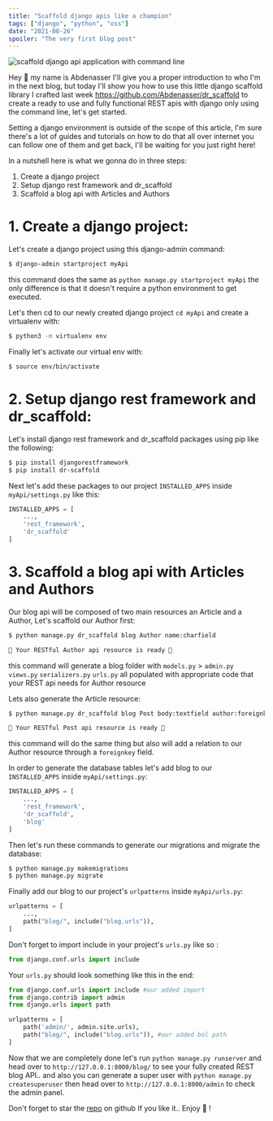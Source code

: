 ```yaml
---
title: "Scaffold django apis like a champion"
tags: ["django", "python", "oss"]
date: "2021-08-26"
spoiler: "The very first blog post"
---
```


![scaffold django api application with command line](https://dev-to-uploads.s3.amazonaws.com/uploads/articles/t88g4mrqfzla778jc6cr.png)

Hey 👋 my name is Abdenasser I'll give you a proper introduction to who I'm in the next blog, but today I'll show you how to use this little django scaffold library I crafted last week https://github.com/Abdenasser/dr_scaffold to create a ready to use and fully functional REST apis with django only using the command line, let's get started.

Setting a django environment is outside of the scope of this article, I'm sure there's a lot of guides and tutorials on how to do that all over internet you can follow one of them and get back, I'll be waiting for you just right here!

In a nutshell here is what we gonna do in three steps:

1. Create a django project
2. Setup django rest framework and dr_scaffold
3. Scaffold a blog api with Articles and Authors

# 1. Create a django project:

Let's create a django project using this django-admin command:

```bash
$ django-admin startproject myApi
```

this command does the same as `python manage.py startproject myApi` the only difference is that it doesn't require a python environment to get executed.

Let's then cd to our newly created django project `cd myApi` and create a virtualenv with:

```bash
$ python3 -m virtualenv env
```

Finally let's activate our virtual env with:

```bash
$ source env/bin/activate
```

# 2. Setup django rest framework and dr_scaffold:

Let's install django rest framework and dr_scaffold packages using pip like the following:

```bash
$ pip install djangorestframework
$ pip install dr-scaffold
```

Next let's add these packages to our project `INSTALLED_APPS` inside `myApi/settings.py` like this:

```python
INSTALLED_APPS = [
    ...,
    'rest_framework',
    'dr_scaffold'
]
```

# 3. Scaffold a blog api with Articles and Authors

Our blog api will be composed of two main resources an Article and a Author, Let's scaffold our Author first:

```bash
$ python manage.py dr_scaffold blog Author name:charfield

🎉 Your RESTful Author api resource is ready 🎉
```

this command will generate a blog folder with `models.py` > `admin.py` `views.py` `serializers.py` `urls.py` all populated with appropriate code that your REST api needs for Author resource

Lets also generate the Article resource:

```bash
$ python manage.py dr_scaffold blog Post body:textfield author:foreignkey:Author

🎉 Your RESTful Post api resource is ready 🎉
```

this command will do the same thing but also will add a relation to our Author resource through a `foreignkey` field.

In order to generate the database tables let's add blog to our `INSTALLED_APPS` inside `myApi/settings.py`:

```python
INSTALLED_APPS = [
    ...,
    'rest_framework',
    'dr_scaffold',
    'blog'
]
```

Then let's run these commands to generate our migrations and migrate the database:

```bash
$ python manage.py makemigrations
$ python manage.py migrate
```

Finally add our blog to our project's `urlpatterns` inside `myApi/urls.py`:

```python
urlpatterns = [
    ...,
    path("blog/", include("blog.urls")),
]
```

Don't forget to import include in your project's `urls.py` like so :

```python
from django.conf.urls import include
```

Your `urls.py` should look something like this in the end:

```python
from django.conf.urls import include #our added import
from django.contrib import admin
from django.urls import path

urlpatterns = [
    path('admin/', admin.site.urls),
    path("blog/", include("blog.urls")), #our added bol path
]
```

Now that we are completely done let's run `python manage.py runserver` and head over to `http://127.0.0.1:8000/blog/` to see your fully created REST blog API.. and also you can generate a super user with `python manage.py createsuperuser` then head over to `http://127.0.0.1:8000/admin` to check the admin panel.

Don't forget to star the [repo](https://github.com/Abdenasser/dr_scaffold) on github If you like it.. Enjoy 🎉 !
